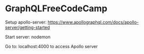 # GraphQLFreeCodeCamp
Setup apollo-server: https://www.apollographql.com/docs/apollo-server/getting-started

Start server: nodemon

Go to: localhost:4000 to access Apollo server